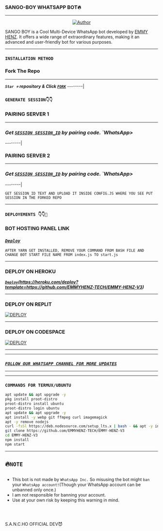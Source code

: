 ### SANGO-BOY WHATSAPP BOT🔥

--------

<p align="center">
<a href="https://github.com/S.A.N.C.H.O-TECH"><img title="Author" src="https://i.ibb.co/7XTnzx9/IMG-20240927-WA0011.jpg?style=for-the-badge&logo=github"></a>

SANGO BOY  is a Cool Multi-Device WhatsApp bot developed by [EMMY HENZ](https://github.com/EMMYHENZ-TECH). It offers a wide range of extraordinary features, making it an advanced and user-friendly bot for various purposes.

--------

### `INSTALLATION METHOD`
  
### Fork The Repo

--------
***`Star ⭐` repository & Click [`FORK`](https://github.com/EMMYHENZ-TECH/EMMY-HENZ-V3)***
--------|

### `GENERATE SESSION👇👇`

### PAIRING SERVER 1
--------
### ***Get [`SESSION SESSION_ID`](https://emmy-tech-session-id-generator-for-v3.onrender.com/)  by pairing code. `WhatsApp>***
--------|

### PAIRING SERVER 2
--------
### ***Get [`SESSION SESSION_ID`](https://emmy-tech-session-id-generator-for-v3.onrender.com/)  by pairing code. `WhatsApp>***
--------|


`GET SESSION_ID TEXT AND UPLOAD IT INSIDE CONFIG.JS WHERE YOU SEE PUT SESSION IN THE FORKED REPO`

--------


### `DEPLOYEMENTS 👇👇🥰`


### BOT HOSTING PANEL LINK

### ***[`Deploy`](https://bot-hosting.net/?aff=1271741477571006527)***


`AFTER YARN GET INSTALLED, REMOVE YOUR COMMAND FROM BASH FILE AND CHANGE BOT START FILE NAME FROM index.js TO start.js`

--------


### DEPLOY ON HEROKU 

***[`Deploy`](https://www.herokucdn.com/deploy/button.svg)(https://heroku.com/deploy?template=https://github.com/EMMYHENZ-TECH/EMMY-HENZ-V3)***

--------

### DEPLOY ON REPLIT

   <a href='https://repl.it/github/EMMYHENZ-TECH/EMMY-HENZ-V3' target="_blank"><img alt='DEPLOY' src='https://img.shields.io/badge/-REPLIT-orange?style=for-the-badge&logo=replit&logoColor=white'/></a>

--------

### DEPLOY ON CODESPACE

<a href='https://github.com/codespaces/new' target="_blank"><img alt='DEPLOY' src='https://img.shields.io/badge/CODESPACE-h?color=navy&style=for-the-badge&logo=visualstudiocode'/></a></p>


--------

--------

### ***[`FOLLOW OUR WHATSAPP CHANNEL FOR MORE UPDATES`](https://whatsapp.com/channel/0029VangYOt96H4JhFarL10C)***

-------

--------


### `COMMANDS FOR TERMUX/UBUNTU`
```bash
apt update && apt upgrade -y
pkg install proot-distro
proot-distro install ubuntu
proot-distro login ubuntu
apt update && apt upgrade -y
apt install -y webp git ffmpeg curl imagemagick
apt -y remove nodejs
curl -fsSl https://deb.nodesource.com/setup_lts.x | bash - && apt -y install nodejs
git clone https://github.com/EMMYHENZ-TECH/EMMY-HENZ-V3
cd EMMY-HENZ-V3
npm install
npm start
```

--------


## 🔥`NOTE`
   
## 
- This bot is not made by `WhatsApp Inc.` So misusing the bot might `ban` your `WhatsApp account!`(Though your WhatsApp account can be unbanned only once.)
- I am not responsible for banning your account.
- Use at your own risk by keeping this warning in mind.

 <br><br>



S.A.N.C.HO OFFICIAL
     DEV😈